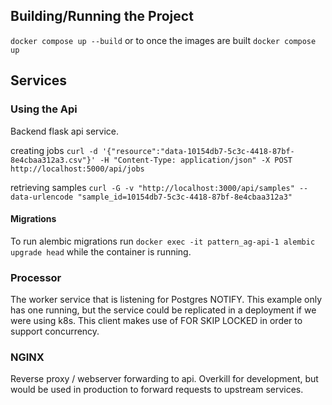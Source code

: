 ## Building/Running the Project

`docker compose up --build` or to once the images are built `docker compose up`

## Services

### Using the Api

Backend flask api service.

creating jobs
`curl -d '{"resource":"data-10154db7-5c3c-4418-87bf-8e4cbaa312a3.csv"}' -H "Content-Type: application/json" -X POST http://localhost:5000/api/jobs`

retrieving samples
`curl -G -v "http://localhost:3000/api/samples" --data-urlencode "sample_id=10154db7-5c3c-4418-87bf-8e4cbaa312a3"`

#### Migrations

To run alembic migrations run `docker exec -it pattern_ag-api-1 alembic upgrade head` while the container is running.

### Processor

The worker service that is listening for Postgres NOTIFY. This example only has one running, but the service could be replicated in a deployment if we were using k8s. This client makes use of FOR SKIP LOCKED in order to support concurrency.

### NGINX

Reverse proxy / webserver forwarding to api. Overkill for development, but would be used in production to forward requests to upstream services.
